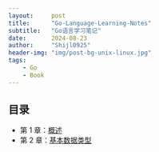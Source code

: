 ```yaml
---
layout:     post
title:      "Go-Language-Learning-Notes"
subtitle:   "Go语言学习笔记"
date:       2024-08-23
author:     "Shijl0925"
header-img: "img/post-bg-unix-linux.jpg"
tags:
    - Go
    - Book
---
```



## 目录

- 第 1 章：[概述](https://shijl0925.github.io/Go-Language-Learning-Notes/01.html)
- 第 2 章：[基本数据类型](https://shijl0925.github.io/Go-Language-Learning-Notes/02.html)
